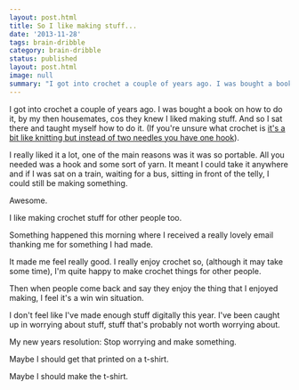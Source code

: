 ```yaml
---
layout: post.html
title: So I like making stuff...
date: '2013-11-28'
tags: brain-dribble
category: brain-dribble
status: published
layout: post.html
image: null
summary: "I got into crochet a couple of years ago. I was bought a book on how to do it, by my then housemates, cos they knew I liked making stuff."
---
```


<p>I got into crochet a couple of years ago. I was bought a book on how to do it, by my then housemates, cos they knew I liked making stuff. And so I sat there and taught myself how to do it. (If you're unsure what crochet is <a href="http://en.wikipedia.org/wiki/Crochet" rel="external">it's a bit like knitting but instead of two needles you have one hook</a>).</p>
<p>I really liked it a lot, one of the main reasons was it was so portable. All you needed was a hook and some sort of yarn. It meant I could take it anywhere and if I was sat on a train, waiting for a bus, sitting in front of the telly, I could still be making something.</p>
<p>Awesome.</p>
<p>I like making crochet stuff for other people too.</p>
<p>Something happened this morning where I received a really lovely email thanking me for something I had made.</p>
<p>It made me feel really good. I really enjoy crochet so, (although it may take some time), I'm quite happy to make crochet things for other people.</p>
<p>Then when people come back and say they enjoy the thing that I enjoyed making, I feel it's a win win situation.</p>
<p>I don't feel like I've made enough stuff digitally this year. I've been caught up in worrying about stuff, stuff that's probably not worth worrying about.</p>
<p>My new years resolution: Stop worrying and make something.</p>
<p>Maybe I should get that printed on a t-shirt.</p>
<p>Maybe I should make the t-shirt.</p>

